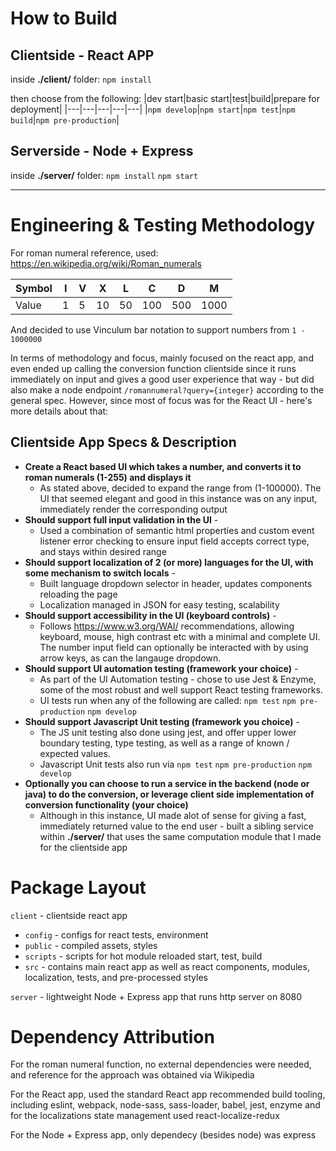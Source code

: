 How to Build
============
Clientside - React APP
----------------------
inside **./client/** folder:
`npm install`

then choose from the following:
|dev start|basic start|test|build|prepare for deployment|
|---|---|---|---|---|
|`npm develop`|`npm start`|`npm test`|`npm build`|`npm pre-production`|


Serverside - Node + Express
---------------------------
inside **./server/** folder:
`npm install`
`npm start`
___
Engineering & Testing Methodology
=================================
For roman numeral reference, used: <https://en.wikipedia.org/wiki/Roman_numerals>

|Symbol|I|V|X|L|C|D|M|
|---|---|---|---|---|---|---|---|
|Value|1|5|10|50|100|500|1000|

And decided to use Vinculum bar notation to support numbers from `1 - 1000000`

In terms of methodology and focus, mainly focused on the react app, and even ended up calling the conversion function clientside since it runs immediately on input and gives a good user experience that way - but did also make a node endpoint `/romannumeral?query={integer}` according to the general spec. However, since most of focus was for the React UI - here's more details about that:

Clientside App Specs & Description
----------------------------------

- **Create a React based UI which takes a number, and converts it to roman numerals (1-255) and displays it**
   * As stated above, decided to expand the range from (1-100000). The UI that seemed elegant and good in this instance was on any input, immediately render the corresponding output
- **Should support full input validation in the UI** -
    * Used a combination of semantic html properties and custom event listener error checking to ensure input field accepts correct type, and stays within desired range
- **Should support localization of 2 (or more) languages for the UI, with some mechanism to switch locals** -
    * Built language dropdown selector in header, updates components reloading the page
    * Localization managed in JSON for easy testing, scalability
- **Should support accessibility in the UI (keyboard controls)** -
    * Follows <https://www.w3.org/WAI/> recommendations, allowing keyboard, mouse, high contrast etc with a minimal and complete UI. The number input field can optionally be interacted with by using arrow keys, as can the langauge dropdown.
- **Should support UI automation testing (framework your choice)** -
    * As part of the UI Automation testing - chose to use Jest & Enzyme, some of the most robust and well support React testing frameworks.
    * UI tests run when any of the following are called: `npm test` `npm pre-production` `npm develop`
- **Should support Javascript Unit testing (framework you choice)** -
    * The JS unit testing also done using jest, and offer upper lower boundary testing, type testing, as well as a range of known / expected values.
    * Javascript Unit tests also run via `npm test` `npm pre-production` `npm develop`
- **Optionally you can choose to run a service in the backend (node or java) to do the conversion, or leverage client side implementation of conversion functionality (your choice)** 
    * Although in this instance, UI made alot of sense for giving a fast, immediately returned value to the end user - built a sibling service within **./server/** that uses the same computation module that I made for the clientside app

Package Layout
==============
`client` - clientside react app
* `config` - configs for react tests, environment
* `public` - compiled assets, styles
* `scripts` - scripts for hot module reloaded start, test, build
* `src` - contains main react app as well as react components, modules, localization, tests, and pre-processed styles

`server` - lightweight Node + Express app that runs http server on 8080

Dependency Attribution
======================
For the roman numeral function, no external dependencies were needed, and reference for the approach was obtained via Wikipedia

For the React app, used the standard React app recommended build tooling, including eslint, webpack, node-sass, sass-loader, babel, jest, enzyme and for the localizations state management used react-localize-redux

For the Node + Express app, only dependecy (besides node) was express